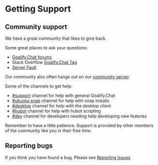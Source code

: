 # Getting Support

## Community support

We have a great community that likes to give back.

Some great places to ask your questions:

- [Goalify.Chat forums](https://forums.rocket.chat/)
- Stack Overflow [Goalify.Chat Tag](https://stackoverflow.com/questions/tagged/rocket.chat)
- [Server Fault](https://serverfault.com/search?q=Goalify.Chat)

Our community also often hangs out on our [community server](https://open.rocket.chat).

Some of the channels to get help:

- [#support](https://open.rocket.chat/channel/support) channel for help with general Goalify.Chat
- [#ubuntu-snap](https://open.rocket.chat/channel/ubuntu-snap) channel for help with snap installs
- [#desktop](https://open.rocket.chat/channel/desktop) channel for help with the desktop client
- [#hubot](https://open.rocket.chat/channel/hubot) channel for help with hubot scripting
- [#dev](https://open.rocket.chat/channel/dev) channel for developers needing help developing new features

Remember to have a little patience. Support is provided by other members of the community like you in their free time.

## Reporting bugs

If you think you have found a bug.  Please see [Reporting Issues](../contributing/reporting-issues/)
